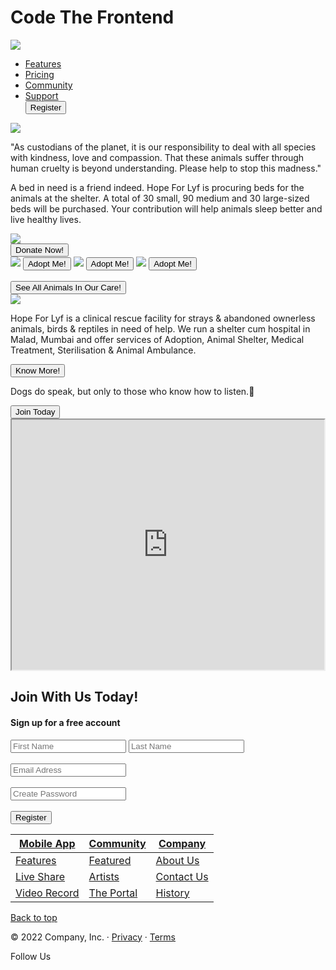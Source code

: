 # Code The Frontend
<!DOCTYPE html>
<html lang="en">

<head>
</head>

<body>
    <img src="C:\Users\Admin\Downloads\hopeforlyf.png">
    <div class="navbar-collapse collapse">
        <ul class="nav navbar-nav">
            <li class="active"><a href="features.html">Features</a></li>
            <li><a href="pricing.html">Pricing</a></li>
            <li><a href="community.html">Community</a></li>
            <li><a href="support.html">Support</a></li>
            <button type="submit">Register</button>
        </ul>
    </div>
    <div>
        <img src="C:\Users\Admin\Downloads\istockphoto-1148221339-612x612.jpg">
        <p>"As custodians of the planet, it is our responsibility to deal with all species with kindness, love and
            compassion. That these animals suffer through human cruelty is beyond understanding. Please help to stop
            this madness."</p>
    </div>
    <div>
        <p>A bed in need is a friend indeed.
            Hope For Lyf is procuring beds for the animals at the shelter. A total of 30 small, 90 medium and 30
            large-sized beds will be purchased.
            Your contribution will help animals sleep better and live healthy lives.</p>
        <img src="C:\Users\Admin\Downloads\beds-for-pets.jpeg">
    </div>
    <button type="donate">Donate Now!</button>
    <div>
        <img src="C:\Users\Admin\Downloads\best-girl-cat-names-1606245046.jpg">
        <button type="adopt">Adopt Me!</button>
        <img src="C:\Users\Admin\Downloads\Young-Puppy-Sleeping.jpg">
        <button type="adopt">Adopt Me!</button>
        <img src="C:\Users\Admin\Downloads\download.jpg">
        <button type="adopt">Adopt Me!</button><br><br>
        <button type="all">See All Animals In Our Care!</button>
    </div>
    <div>
        <img src="C:\Users\Admin\Downloads\holidays.png">
        <p>Hope For Lyf is a clinical rescue facility for strays & abandoned ownerless animals, birds & reptiles in need
            of help. We run a shelter cum hospital in Malad, Mumbai and offer services of Adoption, Animal Shelter,
            Medical Treatment, Sterilisation & Animal Ambulance.</p>
        <button type="know">Know More!</button>
    </div>
    <div>
        <p>Dogs do speak, but only to those who know how to listen.🐾</p>
        <button type="join">Join Today</button>
        <iframe height="400" width="500" src="https://youtu.be/BDJ8xyQjyhM">
        </iframe>
    </div>
    <div>
        <h2>Join With Us Today!</h2>
        <h4>Sign up for a free account</h4>
        <input type="text" placeholder="First Name" name="firstname" required>
        <input type="text" placeholder="Last Name" name="lastname" required><br><br>
        <input type="text" placeholder="Email Adress" name="email" required><br><br>
        <input type="text" placeholder="Create Password" name="password" required><br><br>
        <button type="submit">Register</button>
    </div>
    <div>
        <footer>
            <div class="container">
                <table>
                    <tr>
                        <th><a href="">Mobile App </a></th>
                        <th><a href="">Community </a></th>
                        <th><a href="">Company </a></th>
                    </tr>
                    <tbody>
                        <tr>
                            <td><a href="">Features </a></td>
                            <td><a href="">Featured </a></td>
                            <td><a href="">About Us </a></td>
                        </tr>
                        <tr>
                            <td><a href="">Live Share </a></td>
                            <td><a href="">Artists </a></td>
                            <td><a href="">Contact Us </a></td>
                        </tr>
                        <tr>
                            <td><a href="">Video Record </a></td>
                            <td><a href="">The Portal </a></td>
                            <td><a href="">History </a></td>
                        </tr>
                    </tbody>
                </table>
                <p class="pull-right"><a href="#">Back to top</a></p>
                <p>&copy; 2022 Company, Inc. &middot; <a href="#">Privacy</a> &middot; <a href="#">Terms</a></p>
                <p class="pull-right" align="pull-right">Follow Us</p>
            </div>
        </footer>
    </div>
</body>

</html>
